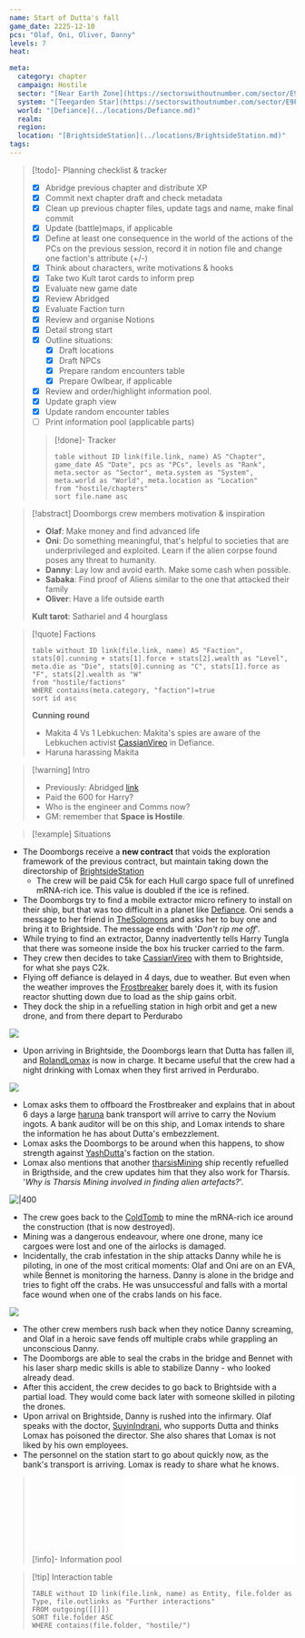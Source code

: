 ```yaml
---
name: Start of Dutta's fall
game_date: 2225-12-10
pcs: "Olaf, Oni, Oliver, Danny"
levels: 7
heat: 

meta:
  category: chapter
  campaign: Hostile
  sector: "[Near Earth Zone](https://sectorswithoutnumber.com/sector/E9FKrPjS8tsRmoryYMpe)"
  system: "[Teegarden Star](https://sectorswithoutnumber.com/sector/E9FKrPjS8tsRmoryYMpe/system/EK7eZhRuSaUmzSTEwm7a) and [Perdurabo](https://sectorswithoutnumber.com/sector/E9FKrPjS8tsRmoryYMpe/system/PWrHAjd6P64k61Ga1PfQ)"
  world: "[Defiance](../locations/Defiance.md)"
  realm: 
  region: 
  location: "[BrightsideStation](../locations/BrightsideStation.md)"
tags: 
---
```


> [!todo]- Planning checklist & tracker
> - [x] Abridge previous chapter and distribute XP
> - [x] Commit next chapter draft and check metadata
> - [x] Clean up previous chapter files, update tags and name, make final commit
> - [x] Update (battle)maps, if applicable
> - [x] Define at least one consequence in the world of the actions of the PCs on the previous session, record it in notion file and change one faction's attribute (+/-)
> - [x] Think about characters, write motivations & hooks
> - [x] Take two Kult tarot cards to inform prep
> - [x] Evaluate new game date
> - [x] Review Abridged
> - [x] Evaluate Faction turn
> - [x] Review and organise Notions
> - [x] Detail strong start
> - [x] Outline situations:
> 	- [x] Draft locations 
> 	- [x] Draft NPCs
> 	- [x] Prepare random encounters table
> 	- [x] Prepare Owlbear, if applicable
> - [x] Review and order/highlight information pool.
> - [x] Update graph view
> - [x] Update random encounter tables
> - [ ] Print information pool (applicable parts)
> 
>> [!done]- Tracker 
>> ```dataview
>> table without ID link(file.link, name) AS "Chapter", game_date AS "Date", pcs as "PCs", levels as "Rank", meta.sector as "Sector", meta.system as "System", meta.world as "World", meta.location as "Location"
>> from "hostile/chapters"
>> sort file.name asc
>> ```

> [!abstract] Doomborgs crew members motivation & inspiration
> - **Olaf**: Make money and find advanced life
> - **Oni**: Do something meaningful, that's helpful to societies that are underprivileged and exploited. Learn if the alien corpse found poses any threat to humanity.
> - **Danny**: Lay low and avoid earth. Make some cash when possible.
> - **Sabaka**: Find proof of Aliens similar to the one that attacked their family
> - **Oliver**: Have a life outside earth
> 
> **Kult tarot**: Sathariel and 4 hourglass 

> [!quote] Factions 
> ```dataview
> table without ID link(file.link, name) AS "Faction", stats[0].cunning + stats[1].force + stats[2].wealth as "Level", meta.die as "Die", stats[0].cunning as "C", stats[1].force as "F", stats[2].wealth as "W"
> from "hostile/factions"
> WHERE contains(meta.category, "faction")=true
> sort id asc
> ```
> 
> **Cunning round**
> - Makita 4 Vs 1 Lebkuchen: Makita's spies are aware of the Lebkuchen activist [CassianVireo](../npcs/CassianVireo.md) in Defiance.
> - Haruna harassing Makita
> 

> [!warning] Intro
> - Previously: Abridged [link](https://github.com/efsalvarenga/terraCampaigns_published/blob/main/hostile/abridged.md#chapter-02-the-cold-tomb)
> - Paid the 600 for Harry?
> - Who is the engineer and Comms now?
> - GM: remember that **Space is Hostile**.

> [!example] Situations 

- The Doomborgs receive a **new contract** that voids the exploration framework of the previous contract, but maintain taking down the directorship of [BrightsideStation](../locations/BrightsideStation.md)
	- The crew will be paid C5k for each Hull cargo space full of unrefined mRNA-rich ice. This value is doubled if the ice is refined.
- The Doomborgs try to find a mobile extractor micro refinery to install on their ship, but that was too difficult in a planet like [Defiance](../locations/Defiance.md). Oni sends a message to her friend in [TheSolomons](../locations/TheSolomons.md) and asks her to buy one and bring it to Brightside. The message ends with '*Don't rip me off*'.
- While trying to find an extractor, Danny inadvertently tells Harry Tungla that there was someone inside the box his trucker carried to the farm.
- They crew then decides to take [CassianVireo](../npcs/CassianVireo.md) with them to Brightside, for what she pays C2k.
- Flying off defiance is delayed in 4 days, due to weather. But even when the weather improves the [Frostbreaker](../objects/Frostbreaker.md) barely does it, with its fusion reactor shutting down due to load as the ship gains orbit.
- They dock the ship in a refuelling station in high orbit and get a new drone, and from there depart to Perdurabo

![](https://i.imgur.com/8iAc2zM.png)

- Upon arriving in Brightside, the Doomborgs learn that Dutta has fallen ill, and [RolandLomax](../npcs/RolandLomax.md) is now in charge. It became useful that the crew had a night drinking with Lomax when they first arrived in Perdurabo.

![](https://i.imgur.com/0PTNdEm.png)

- Lomax asks them to offboard the Frostbreaker and explains that in about 6 days a large [haruna](../factions/haruna.md) bank transport will arrive to carry the Novium ingots. A bank auditor will be on this ship, and Lomax intends to share the information he has about Dutta's embezzlement. 
- Lomax asks the Doomborgs to be around when this happens, to show strength against [YashDutta](../npcs/YashDutta.md)'s faction on the station.
- Lomax also mentions that another [tharsisMining](../factions/tharsisMining.md) ship recently refuelled in Brigthside, and the crew updates him that they also work for Tharsis. '*Why is Tharsis Mining involved in finding alien artefacts?*'.

![|400](https://i.imgur.com/dyogS6G.png)

- The crew goes back to the [ColdTomb](../locations/ColdTomb.md) to mine the mRNA-rich ice around the construction (that is now destroyed).
- Mining was a dangerous endeavour, where one drone, many ice cargoes were lost and one of the airlocks is damaged.
- Incidentally, the crab infestation in the ship attacks Danny while he is piloting, in one of the most critical moments: Olaf and Oni are on an EVA, while Bennet is monitoring the harness. Danny is alone in the bridge and tries to fight off the crabs. He was unsuccessful and falls with a mortal face wound when one of the crabs lands on his face.

![](https://i.imgur.com/U3rM5gA.png)

- The other crew members rush back when they notice Danny screaming, and Olaf in a heroic save fends off multiple crabs while grappling an unconscious Danny.
- The Doomborgs are able to seal the crabs in the bridge and Bennet with his laser sharp medic skills is able to stabilize Danny - who looked already dead.
- After this accident, the crew decides to go back to Brightside with a partial load. They would come back later with someone skilled in piloting the drones.
- Upon arrival on Brightside, Danny is rushed into the infirmary. Olaf speaks with the doctor, [SuyinIndrani](../npcs/SuyinIndrani.md), who supports Dutta and thinks Lomax has poisoned the director. She also shares that Lomax is not liked by his own employees.
- The personnel on the station start to go about quickly now, as the bank's transport is arriving. Lomax is ready to share what he knows.

> [!info]- Information pool
> ![_hostileInformationPool](../_hostileInformationPool.md)

> [!tip] Interaction table 
> 
> ```dataview
> TABLE without ID link(file.link, name) as Entity, file.folder as Type, file.outlinks as "Further interactions"
> FROM outgoing([[]]) 
> SORT file.folder ASC
> WHERE contains(file.folder, "hostile/")
> ```

